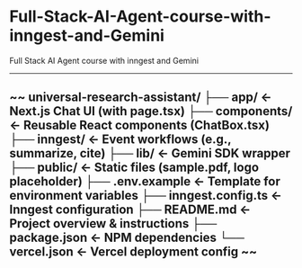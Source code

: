 # Full-Stack-AI-Agent-course-with-inngest-and-Gemini
Full Stack AI Agent course with inngest and Gemini

----------------------------------------------


~~
universal-research-assistant/
├── app/                     ← Next.js Chat UI (with page.tsx)
├── components/              ← Reusable React components (ChatBox.tsx)
├── inngest/                 ← Event workflows (e.g., summarize, cite)
├── lib/                     ← Gemini SDK wrapper
├── public/                  ← Static files (sample.pdf, logo placeholder)
├── .env.example             ← Template for environment variables
├── inngest.config.ts        ← Inngest configuration
├── README.md                ← Project overview & instructions
├── package.json             ← NPM dependencies
└── vercel.json              ← Vercel deployment config
~~
----------------------------------------------